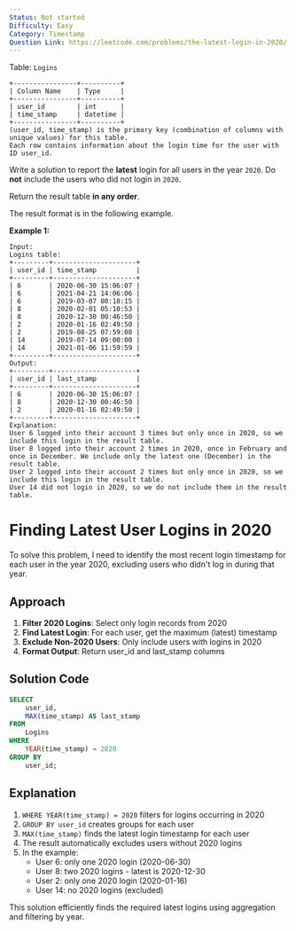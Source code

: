 ```yaml
---
Status: Not started
Difficulty: Easy
Category: Timestamp
Question Link: https://leetcode.com/problems/the-latest-login-in-2020/
---
```

Table: `Logins`

```Plain
+----------------+----------+
| Column Name    | Type     |
+----------------+----------+
| user_id        | int      |
| time_stamp     | datetime |
+----------------+----------+
(user_id, time_stamp) is the primary key (combination of columns with unique values) for this table.
Each row contains information about the login time for the user with ID user_id.
```

Write a solution to report the **latest** login for all users in the year `2020`. Do **not** include the users who did not login in `2020`.

Return the result table **in any order**.

The result format is in the following example.

**Example 1:**

```Plain
Input:
Logins table:
+---------+---------------------+
| user_id | time_stamp          |
+---------+---------------------+
| 6       | 2020-06-30 15:06:07 |
| 6       | 2021-04-21 14:06:06 |
| 6       | 2019-03-07 00:18:15 |
| 8       | 2020-02-01 05:10:53 |
| 8       | 2020-12-30 00:46:50 |
| 2       | 2020-01-16 02:49:50 |
| 2       | 2019-08-25 07:59:08 |
| 14      | 2019-07-14 09:00:00 |
| 14      | 2021-01-06 11:59:59 |
+---------+---------------------+
Output:
+---------+---------------------+
| user_id | last_stamp          |
+---------+---------------------+
| 6       | 2020-06-30 15:06:07 |
| 8       | 2020-12-30 00:46:50 |
| 2       | 2020-01-16 02:49:50 |
+---------+---------------------+
Explanation:
User 6 logged into their account 3 times but only once in 2020, so we include this login in the result table.
User 8 logged into their account 2 times in 2020, once in February and once in December. We include only the latest one (December) in the result table.
User 2 logged into their account 2 times but only once in 2020, so we include this login in the result table.
User 14 did not login in 2020, so we do not include them in the result table.
```

# Finding Latest User Logins in 2020

To solve this problem, I need to identify the most recent login timestamp for each user in the year 2020, excluding users who didn't log in during that year.

## Approach

1. **Filter 2020 Logins**: Select only login records from 2020
2. **Find Latest Login**: For each user, get the maximum (latest) timestamp
3. **Exclude Non-2020 Users**: Only include users with logins in 2020
4. **Format Output**: Return user_id and last_stamp columns

## Solution Code

```SQL
SELECT
    user_id,
    MAX(time_stamp) AS last_stamp
FROM
    Logins
WHERE
    YEAR(time_stamp) = 2020
GROUP BY
    user_id;
```

## Explanation

1. `WHERE YEAR(time_stamp) = 2020` filters for logins occurring in 2020
2. `GROUP BY user_id` creates groups for each user
3. `MAX(time_stamp)` finds the latest login timestamp for each user
4. The result automatically excludes users without 2020 logins
5. In the example:
    - User 6: only one 2020 login (2020-06-30)
    - User 8: two 2020 logins - latest is 2020-12-30
    - User 2: only one 2020 login (2020-01-16)
    - User 14: no 2020 logins (excluded)

This solution efficiently finds the required latest logins using aggregation and filtering by year.
